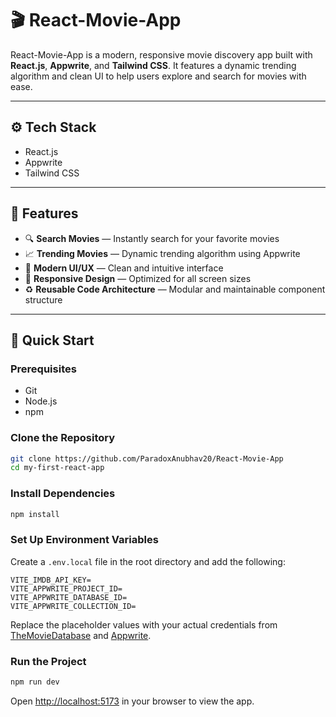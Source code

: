 # 🎬 React-Movie-App

React-Movie-App is a modern, responsive movie discovery app built with **React.js**, **Appwrite**, and **Tailwind CSS**. It features a dynamic trending algorithm and clean UI to help users explore and search for movies with ease.

---

## ⚙️ Tech Stack

- React.js  
- Appwrite  
- Tailwind CSS  

---

## 🔋 Features

- 🔍 **Search Movies** — Instantly search for your favorite movies  
- 📈 **Trending Movies** — Dynamic trending algorithm using Appwrite  
- 🎨 **Modern UI/UX** — Clean and intuitive interface  
- 📱 **Responsive Design** — Optimized for all screen sizes  
- ♻️ **Reusable Code Architecture** — Modular and maintainable component structure  

---

## 🚀 Quick Start

### Prerequisites

- Git  
- Node.js  
- npm  

### Clone the Repository

```bash
git clone https://github.com/ParadoxAnubhav20/React-Movie-App
cd my-first-react-app
```

### Install Dependencies

```bash
npm install
```

### Set Up Environment Variables

Create a `.env.local` file in the root directory and add the following:

```env
VITE_IMDB_API_KEY=
VITE_APPWRITE_PROJECT_ID=
VITE_APPWRITE_DATABASE_ID=
VITE_APPWRITE_COLLECTION_ID=
```

Replace the placeholder values with your actual credentials from [TheMovieDatabase](https://www.themoviedb.org/) and [Appwrite](https://appwrite.io/).

### Run the Project

```bash
npm run dev
```

Open [http://localhost:5173](http://localhost:5173) in your browser to view the app.
